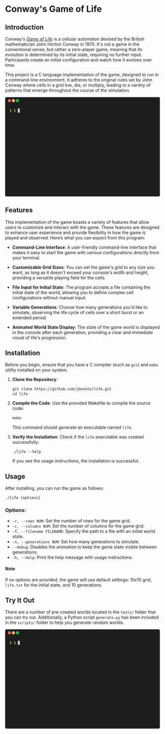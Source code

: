 # Conway's Game of Life

## Introduction

Conway's [*Game of Life*](https://en.wikipedia.org/wiki/Conway%27s_Game_of_Life) is a cellular automaton devised by the British mathematician John Horton Conway in 1970. It's not a game in the conventional sense, but rather a zero-player game, meaning that its evolution is determined by its initial state, requiring no further input. Participants create an initial configuration and watch how it evolves over time.

This project is a C language implementation of the game, designed to run in a command-line environment. It adheres to the original rules set by John Conway where cells in a grid live, die, or multiply, leading to a variety of patterns that emerge throughout the course of the simulation.

![Game Demonstration GIF](assets/demo.gif)

## Features

This implementation of the game boasts a variety of features that allow users to customize and interact with the game. These features are designed to enhance user experience and provide flexibility in how the game is played and observed. Here’s what you can expect from this program:

- **Command-Line Interface**: A user-friendly command-line interface that makes it easy to start the game with various configurations directly from your terminal.

- **Customizable Grid Sizes**: You can set the game's grid to any size you want, as long as it doesn't exceed your console's width and height, providing a versatile playing field for the cells.

- **File Input for Initial State**: The program accepts a file containing the initial state of the world, allowing you to define complex cell configurations without manual input.

- **Variable Generations**: Choose how many generations you'd like to simulate, observing the life cycle of cells over a short burst or an extended period.

- **Animated World State Display**: The state of the game world is displayed in the console after each generation, providing a clear and immediate visual of life's progression.

## Installation

Before you begin, ensure that you have a C compiler (such as `gcc`) and `make` utility installed on your system.

1. **Clone the Repository**:
   ```
   git clone https://github.com/jbesoto/life.git
   cd life
   ```

2. **Compile the Code**:
   Use the provided Makefile to compile the source code:
   ```Makefile
   make
   ```
   This command should generate an executable named `life`.

3. **Verify the Installation**:
   Check if the `life` executable was created successfully:
   ```
   ./life --help
   ```
   If you see the usage instructions, the installation is successful.

## Usage

After installing, you can run the game as follows:
```
./life [options]
```

### Options:

- `-r, --rows NUM`: Set the number of rows for the game grid.
- `-c, --columns NUM`: Set the number of columns for the game grid.
- `-f, --filename FILENAME`: Specify the path to a file with an initial world state.
- `-n, --generations NUM`: Set how many generations to simulate.
- `--debug`: Disables the animation to keep the game state visible between generations.
- `-h, --help`: Print the help message with usage instructions.

#### Note

If no options are provided, the game will use default settings: 10x10 grid, `life.txt` for the initial state, and 10 generations.

## Try It Out

There are a number of pre-created worlds located in the `tests/` folder that you can try out. Additionally, a Python script `generate.py` has been included in the `scripts/` folder to help you generate random worlds.

![Example Simulation GIF](assets/example.gif)
